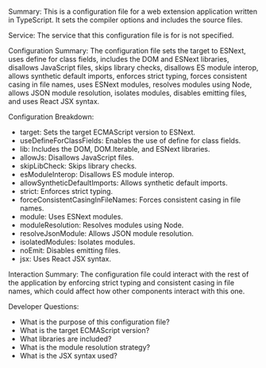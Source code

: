 Summary:
This is a configuration file for a web extension application written in TypeScript. It sets the compiler options and includes the source files.

Service:
The service that this configuration file is for is not specified.

Configuration Summary:
The configuration file sets the target to ESNext, uses define for class fields, includes the DOM and ESNext libraries, disallows JavaScript files, skips library checks, disallows ES module interop, allows synthetic default imports, enforces strict typing, forces consistent casing in file names, uses ESNext modules, resolves modules using Node, allows JSON module resolution, isolates modules, disables emitting files, and uses React JSX syntax.

Configuration Breakdown:
- target: Sets the target ECMAScript version to ESNext.
- useDefineForClassFields: Enables the use of define for class fields.
- lib: Includes the DOM, DOM.Iterable, and ESNext libraries.
- allowJs: Disallows JavaScript files.
- skipLibCheck: Skips library checks.
- esModuleInterop: Disallows ES module interop.
- allowSyntheticDefaultImports: Allows synthetic default imports.
- strict: Enforces strict typing.
- forceConsistentCasingInFileNames: Forces consistent casing in file names.
- module: Uses ESNext modules.
- moduleResolution: Resolves modules using Node.
- resolveJsonModule: Allows JSON module resolution.
- isolatedModules: Isolates modules.
- noEmit: Disables emitting files.
- jsx: Uses React JSX syntax.

Interaction Summary:
The configuration file could interact with the rest of the application by enforcing strict typing and consistent casing in file names, which could affect how other components interact with this one.

Developer Questions:
- What is the purpose of this configuration file?
- What is the target ECMAScript version?
- What libraries are included?
- What is the module resolution strategy?
- What is the JSX syntax used?